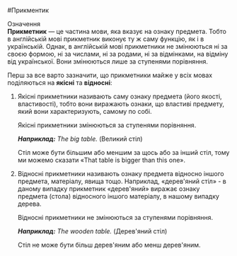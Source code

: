 #Прикментик

<div class="space">
<div class="eoz-wrap">
<span class="eoz">Означення</span>
<div class="eoz-text">
<b>Прикметник</b> — це частина мови, яка вказує на ознаку предмета. Тобто в англійській мові прикметник виконує ту ж саму функцію, як і в українській. Однак, в англійській мові прикметники не змінюються ні за своєю формою, ні за числами, ні за родами, ні за відмінками, на відміну від української. Вони змінюються лише за ступенями порівняння.
</div>
</div>
</div>

<p>Перш за все варто зазначити, що прикметники майже у всіх мовах поділяються на <b>якісні</b> та <b>відносні</b>:</p>

<ol>
<li>Якісні прикметники називають саму ознаку предмета (його якості, властивості), тобто вони виражають ознаки, що властиві предмету, який вони характеризують, самому по собі.</li>
<p>Якісні прикметники змінюються за ступенями порівняння.</p>
<p><b><i>Наприклад:</i></b> <i>The big table.</i> (Великий стіл)</p>
<p>Стіл може бути більшим або меншим за щось або за інший стіл, тому ми можемо сказати «That table is bigger than this one».</p>
<li>Відносні прикметники називають ознаку предмета відносно іншого предмета, матеріалу, явища тощо. Наприклад, «дерев'яний стіл» - в даному випадку прикметник «дерев'яний» виражає ознаку предмета (стола) відносного іншого матеріалу, в нашому випадку дерева.</li>
<p>Відносні прикметники не змінюються за ступенями порівняння.</p>
<p><b><i>Наприклад:</i></b> <i>The wooden table.</i> (Дерев'яний стіл)</p>
<p>Стіл не може бути більш дерев'яним або менш дерев'яним.</p>
</ol>